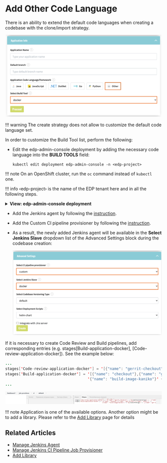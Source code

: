 # Add Other Code Language

There is an ability to extend the default code languages when creating a codebase with the clone/import strategy.

![other-language](../assets/operator-guide/ac_other_language.png "other-language")

!!! warning
    The create strategy does not allow to customize the default code language set.

In order to customize the Build Tool list, perform the following:

*  Edit the edp-admin-console deployment by adding the necessary code language into the **BUILD TOOLS** field:
   
       kubectl edit deployment edp-admin-console -n <edp-project>

!!! note 
    On an OpenShift cluster, run the `oc` command instead of `kubectl` one.

!!! info
    &#8249;edp-project&#8250; is the name of the EDP tenant here and in all the following steps.

<details>
<summary><b>View: edp-admin-console deployment</b></summary>

```yaml
...
spec:
  containers:
  - env:
    ...
    - name: BUILD_TOOLS
      value: docker # List of custom build tools in Admin Console, e.g. 'docker,helm';
    ...
...
```
</details>

* Add the Jenkins agent by following the [instruction](../operator-guide/add-jenkins-agent.md).

* Add the Custom CI pipeline provisioner by following the [instruction](../operator-guide/manage-jenkins-ci-job-provision.md).

* As a result, the newly added Jenkins agent will be available in the **Select Jenkins Slave** dropdown list of the
Advanced Settings block during the codebase creation:

  ![jenkins-agent](../assets/operator-guide/ac_jenkins_agent.png "jenkins-agent")

If it is necessary to create Code Review and Build pipelines, add corresponding entries (e.g. stages[Build-application-docker], [Code-review-application-docker]). See the example below:

```java
...
stages['Code-review-application-docker'] = '[{"name": "gerrit-checkout"}' + "${commitValidateStage}" + ',{"name": "sonar"}]'
stages['Build-application-docker'] = '[{"name": "checkout"},{"name": "get-version"},{"name": "sonar"},' +
                                     '{"name": "build-image-kaniko"}' + "${createJFVStage}" + ',{"name": "git-tag"}]'
...
```

![jenkins-provisioner](../assets/operator-guide/ac_jenkins_provisioner.png "jenkins-provisioner")

!!! note
    Application is one of the available options. Another option might be to add a library. Please refer to the [Add Library](../user-guide/add-library.md) page for details

## Related Articles

* [Manage Jenkins Agent](../operator-guide/add-jenkins-agent.md)
* [Manage Jenkins CI Pipeline Job Provisioner](manage-jenkins-ci-job-provision.md)
* [Add Library](../user-guide/add-library.md)

